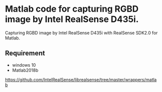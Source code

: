 # Matlab code for capturing RGBD image by Intel RealSense D435i.


Capturing RGBD image by Intel RealSense D435i with RealSense SDK2.0 for Matlab.

## Requirement
* windows 10
* Matlab2018b


https://github.com/IntelRealSense/librealsense/tree/master/wrappers/matlab



